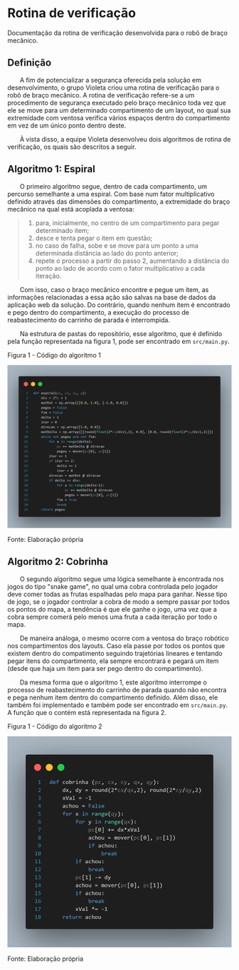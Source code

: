 # Rotina de verificação

Documentação da rotina de verificação desenvolvida para o robô de braço mecânico.

## Definição

&emsp;&emsp;A fim de potencializar a segurança oferecida pela solução em desenvolvimento, o grupo Violeta criou uma rotina de verificação para o robô de braço mecânico. A rotina de verificação refere-se a um procedimento de segurança executado pelo braço mecânico toda vez que ele se move para um determinado compartimento de um layout, no qual sua extremidade com ventosa verifica vários espaços dentro do compartimento em vez de um único ponto dentro deste.

&emsp;&emsp;À vista disso, a equipe Violeta desenvolveu dois algoritmos de rotina de verificação, os quais são descritos a seguir.

## Algoritmo 1: Espiral

&emsp;&emsp;O primeiro algoritmo segue, dentro de cada compartimento, um percurso semelhante a uma espiral. Com base num fator multiplicativo definido através das dimensões do compartimento, a extremidade do braço mecânico na qual está acoplada a ventosa:

> 1. para, inicialmente, no centro de um compartimento para pegar determinado item;
> 2. desce e tenta pegar o item em questão;
> 3. no caso de falha, sobe e se move para um ponto a uma determinada distância ao lado do ponto anterior;
> 4. repete o processo a partir do passo 2, aumentando a distância do ponto ao lado de acordo com o fator multiplicativo a cada iteração.

&emsp;&emsp;Com isso, caso o braço mecânico encontre e pegue um item, as informações relacionadas a essa ação são salvas na base de dados da aplicação web da solução. Do contrário, quando nenhum item é encontrado e pego dentro do compartimento, a execução do processo de reabastecimento do carrinho de parada é interrompida.

&emsp;&emsp;Na estrutura de pastas do repositório, esse algoritmo, que é definido pela função representada na figura 1, pode ser encontrado em ```src/main.py```.

<p style={{textAlign: 'center'}}>Figura 1 - Código do algoritmo 1</p>

![Código do algoritmo 1 (espiral)](../../../static/img/sprint-3/hardware-integracao/verificacao1_code_snippet.png)

<p style={{textAlign: 'center'}}>Fonte: Elaboração própria</p>


## Algoritmo 2: Cobrinha

&emsp;&emsp;O segundo algoritmo segue uma lógica semelhante à encontrada nos jogos do tipo "snake game", no qual uma cobra controlada pelo jogador deve comer todas as frutas espalhadas pelo mapa para ganhar. Nesse tipo de jogo, se o jogador controlar a cobra de modo a sempre passar por todos os pontos do mapa, a tendência é que ele ganhe o jogo, uma vez que a cobra sempre comerá pelo menos uma fruta a cada iteração por todo o mapa.

&emsp;&emsp;De maneira análoga, o mesmo ocorre com a ventosa do braço robótico nos compartimentos dos layouts. Caso ela passe por todos os pontos que existem dentro do compatimento seguindo trajetórias lineares e tentando pegar itens do compartimento, ela sempre encontrará e pegará um item (desde que haja um item para ser pego dentro do compartimento).

&emsp;&emsp;Da mesma forma que o algoritmo 1, este algoritmo interrompe o processo de reabastecimento do carrinho de parada quando não encontra e pega nenhum item dentro do compartimento definido. Além disso, ele também foi implementado e também pode ser encontrado em ```src/main.py```. A função que o contém está representada na figura 2.
 
<p style={{textAlign: 'center'}}>Figura 1 - Código do algoritmo 2</p>

![Código do algoritmo 2 (cobrinha)](../../../static/img/sprint-3/hardware-integracao/verificacao2_code_snippet.png)

<p style={{textAlign: 'center'}}>Fonte: Elaboração própria</p>